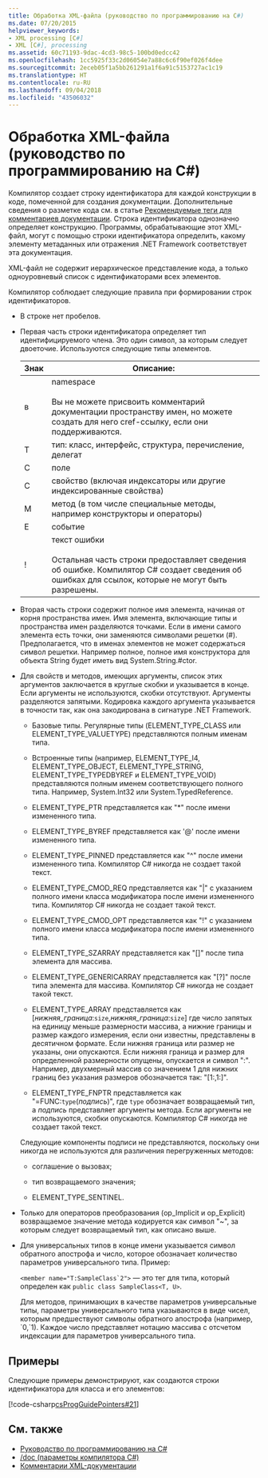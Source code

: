 ```yaml
---
title: Обработка XML-файла (руководство по программированию на C#)
ms.date: 07/20/2015
helpviewer_keywords:
- XML processing [C#]
- XML [C#], processing
ms.assetid: 60c71193-9dac-4cd3-98c5-100bd0edcc42
ms.openlocfilehash: 1cc5925f33c2d06054e7a88c6c6f90ef026f4dee
ms.sourcegitcommit: 2eceb05f1a5bb261291a1f6a91c5153727ac1c19
ms.translationtype: HT
ms.contentlocale: ru-RU
ms.lasthandoff: 09/04/2018
ms.locfileid: "43506032"
---
```

# <a name="processing-the-xml-file-c-programming-guide"></a>Обработка XML-файла (руководство по программированию на C#)
Компилятор создает строку идентификатора для каждой конструкции в коде, помеченной для создания документации. Дополнительные сведения о разметке кода см. в статье [Рекомендуемые теги для комментариев документации](../../../csharp/programming-guide/xmldoc/recommended-tags-for-documentation-comments.md). Строка идентификатора однозначно определяет конструкцию. Программы, обрабатывающие этот XML-файл, могут с помощью строки идентификатора определить, какому элементу метаданных или отражения .NET Framework соответствует эта документация.  
  
 XML-файл не содержит иерархическое представление кода, а только одноуровневый список с идентификаторами всех элементов.  
  
 Компилятор соблюдает следующие правила при формировании строк идентификаторов.  
  
-   В строке нет пробелов.  
  
-   Первая часть строки идентификатора определяет тип идентифицируемого члена. Это один символ, за которым следует двоеточие. Используются следующие типы элементов.  
  
    |Знак|Описание:|  
    |---------------|-----------------|  
    |в|namespace<br /><br /> Вы не можете присвоить комментарий документации пространству имен, но можете создать для него cref-ссылку, если они поддерживаются.|  
    |T|тип: класс, интерфейс, структура, перечисление, делегат|  
    |C|поле|  
    |С|свойство (включая индексаторы или другие индексированные свойства)|  
    |M|метод (в том числе специальные методы, например конструкторы и операторы)|  
    |E|событие|  
    |!|текст ошибки<br /><br /> Остальная часть строки предоставляет сведения об ошибке. Компилятор C# создает сведения об ошибках для ссылок, которые не могут быть разрешены.|  
  
-   Вторая часть строки содержит полное имя элемента, начиная от корня пространства имен. Имя элемента, включающие типы и пространства имен разделяются точками. Если в имени самого элемента есть точки, они заменяются символами решетки (#). Предполагается, что в именах элементов не может содержаться символ решетки. Например полное, полное имя конструктора для объекта String будет иметь вид System.String.#ctor.  
  
-   Для свойств и методов, имеющих аргументы, список этих аргументов заключается в круглые скобки и указывается в конце. Если аргументы не используются, скобки отсутствуют. Аргументы разделяются запятыми. Кодировка каждого аргумента указывается в точности так, как она закодирована в сигнатуре .NET Framework.  
  
    -   Базовые типы. Регулярные типы (ELEMENT_TYPE_CLASS или ELEMENT_TYPE_VALUETYPE) представляются полным именам типа.  
  
    -   Встроенные типы (например, ELEMENT_TYPE_I4, ELEMENT_TYPE_OBJECT, ELEMENT_TYPE_STRING, ELEMENT_TYPE_TYPEDBYREF и ELEMENT_TYPE_VOID) представляются полным именем соответствующего полного типа. Например, System.Int32 или System.TypedReference.  
  
    -   ELEMENT_TYPE_PTR представляется как "\*" после имени измененного типа.  
  
    -   ELEMENT_TYPE_BYREF представляется как '\@' после имени измененного типа.  
  
    -   ELEMENT_TYPE_PINNED представляется как "^" после имени измененного типа. Компилятор C# никогда не создает такой текст.  
  
    -   ELEMENT_TYPE_CMOD_REQ представляется как "&#124;" с указанием полного имени класса модификатора после имени измененного типа. Компилятор C# никогда не создает такой текст.  
  
    -   ELEMENT_TYPE_CMOD_OPT представляется как "!" с указанием полного имени класса модификатора после имени измененного типа.  
  
    -   ELEMENT_TYPE_SZARRAY представляется как "[]" после типа элемента для массива.  
  
    -   ELEMENT_TYPE_GENERICARRAY представляется как "[?]" после типа элемента для массива. Компилятор C# никогда не создает такой текст.  
  
    -   ELEMENT_TYPE_ARRAY представляется как [*нижняя_граница*:`size`,*нижняя_граница*:`size`] где число запятых на единицу меньше размерности массива, а нижние границы и размер каждого измерения, если они известны, представлены в десятичном формате. Если нижняя граница или размер не указаны, они опускаются. Если нижняя граница и размер для определенной размерности опущены, опускается и символ ":". Например, двухмерный массив со значением 1 для нижних границ без указания размеров обозначается так: "[1:,1:]".  
  
    -   ELEMENT_TYPE_FNPTR представляется как "=FUNC:`type`(*подпись*)", где `type` обозначает возвращаемый тип, а *подпись* представляет аргументы метода. Если аргументы не используются, скобки опускаются. Компилятор C# никогда не создает такой текст.  
  
     Следующие компоненты подписи не представляются, поскольку они никогда не используются для различения перегруженных методов:  
  
    -   соглашение о вызовах;  
  
    -   тип возвращаемого значения;  
  
    -   ELEMENT_TYPE_SENTINEL.  
  
-   Только для операторов преобразования (op_Implicit и op_Explicit) возвращаемое значение метода кодируется как символ "~", за которым следует возвращаемый тип, как описано выше.  
  
-   Для универсальных типов в конце имени указывается символ обратного апострофа и число, которое обозначает количество параметров универсального типа. Пример:
  
     ``<member name="T:SampleClass`2">`` — это тег для типа, который определен как `public class SampleClass<T, U>`.  
  
     Для методов, принимающих в качестве параметров универсальные типы, параметры универсального типа указываются в виде чисел, которым предшествуют символы обратного апострофа (например, \`0,\`1). Каждое число представляет нотацию массива с отсчетом индексации для параметров универсального типа.  
  
## <a name="examples"></a>Примеры  
 Следующие примеры демонстрируют, как создаются строки идентификатора для класса и его элементов:  
  
 [!code-csharp[csProgGuidePointers#21](../../../csharp/programming-guide/unsafe-code-pointers/codesnippet/CSharp/processing-the-xml-file_1.cs)]  
  
## <a name="see-also"></a>См. также

- [Руководство по программированию на C#](../../../csharp/programming-guide/index.md)  
- [/doc (параметры компилятора C#)](../../../csharp/language-reference/compiler-options/doc-compiler-option.md)  
- [Комментарии XML-документации](../../../csharp/programming-guide/xmldoc/xml-documentation-comments.md)
